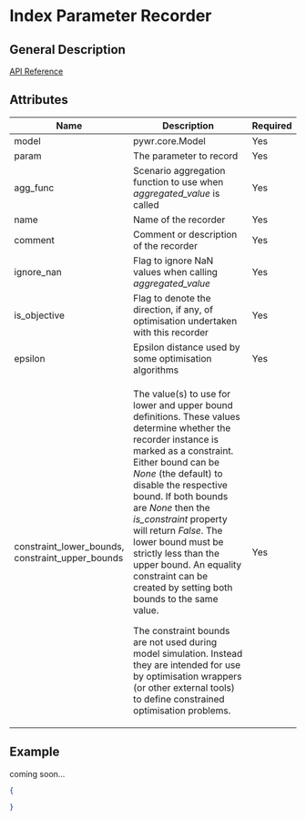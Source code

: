 # Index Parameter Recorder

## General Description

[API Reference](https://pywr.github.io/pywr-docs/master/api/generated/pywr.recorders.IndexParameterRecorder.html)

## Attributes

<table><thead><tr><th width="158">Name</th><th width="487">Description</th><th>Required</th></tr></thead><tbody><tr><td>model</td><td>pywr.core.Model</td><td>Yes</td></tr><tr><td>param</td><td>The parameter to record</td><td>Yes</td></tr><tr><td>agg_func</td><td>Scenario aggregation function to use when <em>aggregated_value</em> is called</td><td>Yes</td></tr><tr><td>name</td><td>Name of the recorder</td><td>Yes</td></tr><tr><td>comment</td><td>Comment or description of the recorder</td><td>Yes</td></tr><tr><td>ignore_nan</td><td>Flag to ignore NaN values when calling <em>aggregated_value</em></td><td>Yes</td></tr><tr><td>is_objective</td><td>Flag to denote the direction, if any, of optimisation undertaken with this recorder</td><td>Yes</td></tr><tr><td>epsilon</td><td>Epsilon distance used by some optimisation algorithms</td><td>Yes</td></tr><tr><td>constraint_lower_bounds, constraint_upper_bounds</td><td><p>The value(s) to use for lower and upper bound definitions. These values determine whether the recorder instance is marked as a constraint. Either bound can be <em>None</em> (the default) to disable the respective bound. If both bounds are <em>None</em> then the <em>is_constraint</em> property will return <em>False</em>. The lower bound must be strictly less than the upper bound. An equality constraint can be created by setting both bounds to the same value.</p><p>The constraint bounds are not used during model simulation. Instead they are intended for use by optimisation wrappers (or other external tools) to define constrained optimisation problems.</p></td><td>Yes</td></tr></tbody></table>

## Example

coming soon...

```json
{

}
```
